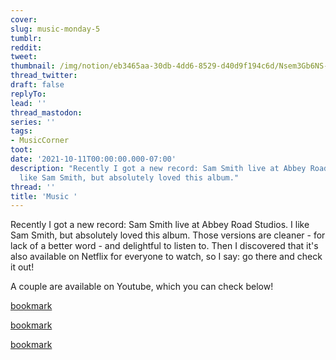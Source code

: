 ```yaml
---
cover:
slug: music-monday-5
tumblr:
reddit:
tweet:
thumbnail: /img/notion/eb3465aa-30db-4dd6-8529-d40d9f194c6d/Nsem3Gb6NS-1080.jpeg
thread_twitter:
draft: false
replyTo:
lead: ''
thread_mastodon:
series: ''
tags:
- MusicCorner
toot:
date: '2021-10-11T00:00:00.000-07:00'
description: "Recently I got a new record: Sam Smith live at Abbey Road Studios. I\n\
  like Sam Smith, but absolutely loved this album."
thread: ''
title: 'Music '
---
```


Recently I got a new record: Sam Smith live at Abbey Road Studios. I like Sam Smith, but absolutely loved this album. Those versions are cleaner - for lack of a better word - and delightful to listen to. Then I discovered that it's also available on Netflix for everyone to watch, so I say: go there and check it out!


A couple are available on Youtube, which you can check below!


[bookmark](https://www.youtube.com/watch?v=loh6M3VR8jk)


[bookmark](https://www.youtube.com/watch?v=0TpfF9_lk_g)


[bookmark](https://www.youtube.com/watch?v=qTEfYyLmANw)


